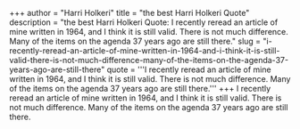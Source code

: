 +++
author = "Harri Holkeri"
title = "the best Harri Holkeri Quote"
description = "the best Harri Holkeri Quote: I recently reread an article of mine written in 1964, and I think it is still valid. There is not much difference. Many of the items on the agenda 37 years ago are still there."
slug = "i-recently-reread-an-article-of-mine-written-in-1964-and-i-think-it-is-still-valid-there-is-not-much-difference-many-of-the-items-on-the-agenda-37-years-ago-are-still-there"
quote = '''I recently reread an article of mine written in 1964, and I think it is still valid. There is not much difference. Many of the items on the agenda 37 years ago are still there.'''
+++
I recently reread an article of mine written in 1964, and I think it is still valid. There is not much difference. Many of the items on the agenda 37 years ago are still there.
